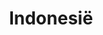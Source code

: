 ---
title: "Indonesië"
introtext: "Indonesië, het land met schitterende stranden, meer dan 17.000 eilanden, de allermooiste duik- en snorkel plekken van de wereld, veel dichte regenwouden, meer vulkanen dan je kan tellen en erg uitgebreide flora en fauna. Verder heeft het land zó veel verschillende culturen, dieren, planten en eten waardoor je niet uitgekeken raakt. In dit prachtige land kan je bijvoorbeeld de Borobudur bezoeken op Java, surfen op Bali, snorkelen aan de kust van Lombok, of op hetzelfde eiland de Rinjani beklimmen, Chimpansees bezoeken op Sumatra of de Komodo eilanden bezoeken. Eigenlijk te veel om op te noemen."
introimage: "https://lh3.googleusercontent.com/t2BD5jtX8xcneVPIghf-raWVrYM_utXKrLaIYt-gol21qLxWovFHM_9QQRpDG0lcJ3LgHP9951NHToMN5z6OpnBrC0HBHMOt1vRQK74oXMVaxCHPV1Sd5b8aAoxZLhBIG6RWjEdhvA=w800"
surface: "1.905.000"
inhabitants: "264.000.000"
rate: "15535,21"
valuta: "roepia"
bigmac_index: ""
images: "https://lh3.googleusercontent.com/HVP3PFhJP2WyRBQopi8rDRVPLne52F5wUJaGJuxZ0-O3cnhr5Sfshs030XVzHoS-vADgaFKrkCigXEOlFF6uEbxTyko7vWJdyyu55RJPYFOfGfUSj4Q5rKP28JM3s1_V_MOl3WQXhw=w800|https://lh3.googleusercontent.com/j74KD48DjXWCZ4z11wKbS6CRKTMK1yIQF9n_V-p6Ti7ZgpE7QIMRyquEtmRBtgWOMkoEOHcGzLFuscJoA03-k4B4TUZaxwBrLdWHvY9EAj2Z9nD858JxPXq-Lhq9kJzpFiT9L43BnQ=w800|https://lh3.googleusercontent.com/odMHN6-s7z25ftP_Qh1pFJfLU7ecLK2gcuIa-wGHcm3U1S0SykwXff1JoLbv5VTkdus-vt36Xu_KQbOIgDMd3_Ir8fgAU1p3q2lBHJ9d2jtSSKuzULA45onT8I0KEdDKzDgQb0lt9g=w800|https://lh3.googleusercontent.com/jrhCHsCtVT8lEHXDvr4qt37Wkl4M005WDS1c-B9nlrcSC7qNCkGVOcp006MDC3oy-ngJXd2mUUigLrE33D-OBQjLhAomcn6dA7G1OS__XJCyob6vQt9V8SgwvnhitHy5yfTGJPoZEQ=w800"
---